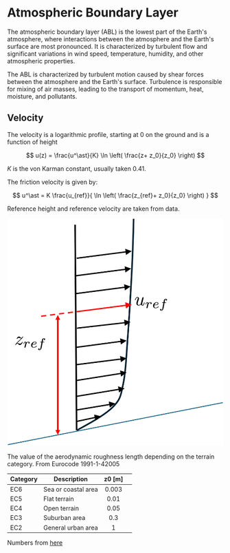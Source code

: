 # Atmospheric Boundary Layer

The atmospheric boundary layer (ABL) is the lowest part of the Earth's atmosphere, where interactions between the atmosphere and the Earth's surface are most pronounced. It is characterized by turbulent flow and significant variations in wind speed, temperature, humidity, and other atmospheric properties.

The ABL is characterized by turbulent motion caused by shear forces between the atmosphere and the Earth's surface.
Turbulence is responsible for mixing of air masses, leading to the transport of momentum, heat, moisture, and pollutants.

## Velocity

The velocity is a logarithmic profile, starting at 0  on the ground and is a function of height

$$
u(z) = \frac{u^\ast}{K} \ln \left( \frac{z+ z_0}{z_0} \right)
$$

*K* is the von Karman constant, usually taken  0.41. 


The friction velocity is  given by:

$$
u^\ast = K \frac{u_{ref}}{ \ln \left( \frac{z_{ref}+ z_0}{z_0} \right) }
$$

Reference height and reference velocity are taken from data.

![model](figs/ulogz.png)


The value of the aerodynamic roughness length  depending on the terrain category.
From Eurocode 1991-1-42005

| Category              | Description         |      z0 [m] |        |
| ----------------------| --------------------|:-------:| -------|
| EC6                   | Sea or coastal area |   0.003 |        |
| EC5                   | Flat terrain        | 0.01    |        |
| EC4                   | Open terrain        | 0.05    |        |
| EC3                   | Suburban area        | 0.3    |        |
| EC2                   | General urban area   | 1    |        |



Numbers from [here](https://www.simscale.com/docs/analysis-types/pedestrian-wind-comfort-analysis/wind-conditions/atmospheric-boundary-layer/#eurocode-en-1991-1-42005)








